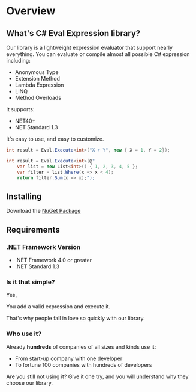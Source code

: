 # Overview

## What's C# Eval Expression library?

Our library is a lightweight expression evaluator that support nearly everything. You can evaluate or compile almost all possible C# expression including:

- Anonymous Type
- Extension Method
- Lambda Expression
- LINQ
- Method Overloads

It supports:

- NET40+
- NET Standard 1.3

It's easy to use, and easy to customize.

```csharp
int result = Eval.Execute<int>("X + Y", new { X = 1, Y = 2});

int result = Eval.Execute<int>(@"
    var list = new List<int>() { 1, 2, 3, 4, 5 };
    var filter = list.Where(x => x < 4);
    return filter.Sum(x => x);");
```

## Installing
Download the <a href="/download">NuGet Package</a>

## Requirements

### .NET Framework Version

- .NET Framework 4.0 or greater
- .NET Standard 1.3

### Is it that simple?

Yes,

You add a valid expression and execute it.

That's why people fall in love so quickly with our library.

### Who use it?

Already **hundreds** of companies of all sizes and kinds use it:

- From start-up company with one developer
- To fortune 100 companies with hundreds of developers

Are you still not using it? Give it one try, and you will understand why they choose our library.
